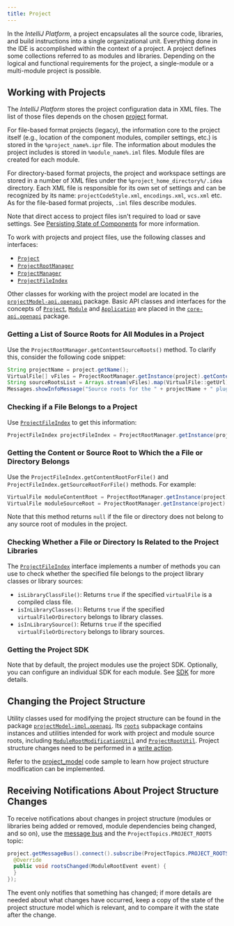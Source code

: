 ```yaml
---
title: Project
---
```

<!-- Copyright 2000-2020 JetBrains s.r.o. and other contributors. Use of this source code is governed by the Apache 2.0 license that can be found in the LICENSE file. -->

In the *IntelliJ Platform*, a project encapsulates all the source code, libraries, and build instructions into a single organizational unit.
Everything done in the IDE is accomplished within the context of a project.
A project defines some collections referred to as modules and libraries.
Depending on the logical and functional requirements for the project, a single-module or a multi-module project is possible.

## Working with Projects

The *IntelliJ Platform* stores the project configuration data in XML files.
The list of those files depends on the chosen [project](https://www.jetbrains.com/help/idea/about-projects.html) format.

For file-based format projects (legacy), the information core to the project itself (e.g., location of the component modules, compiler settings, etc.) is stored in the `%project_name%.ipr` file.
The information about modules the project includes is stored in `%module_name%.iml` files.
Module files are created for each module.

For directory-based format projects, the project and workspace settings are stored in a number of XML files under the `%project_home_directory%/.idea` directory.
Each XML file is responsible for its own set of settings and can be recognized by its name: `projectCodeStyle.xml`, `encodings.xml`, `vcs.xml` etc.
As for the file-based format projects, `.iml` files describe modules.

Note that direct access to project files isn't required to load or save settings.
See [Persisting State of Components](../../basics/persisting_state_of_components.md) for more information.

To work with projects and project files, use the following classes and interfaces:
* [`Project`](upsource:///platform/core-api/src/com/intellij/openapi/project/Project.java)
* [`ProjectRootManager`](upsource:///platform/projectModel-api/src/com/intellij/openapi/roots/ProjectRootManager.java)
* [`ProjectManager`](upsource:///platform/projectModel-api/src/com/intellij/openapi/project/ProjectManager.java)
* [`ProjectFileIndex`](upsource:///platform/projectModel-api/src/com/intellij/openapi/roots/ProjectFileIndex.java)

Other classes for working with the project model are located in the [`projectModel-api.openapi`](upsource:///platform/projectModel-api/src/com/intellij/openapi) package.
Basic API classes and interfaces for the concepts of [`Project`](upsource:///platform/core-api/src/com/intellij/openapi/project/Project.java), [`Module`](upsource:///platform/core-api/src/com/intellij/openapi/module/Module.java) and [`Application`](upsource:///platform/core-api/src/com/intellij/openapi/application/Application.java)  are placed in the [`core-api.openapi`](upsource:///platform/core-api/src/com/intellij/openapi) package.

### Getting a List of Source Roots for All Modules in a Project
Use the `ProjectRootManager.getContentSourceRoots()` method.
To clarify this, consider the following code snippet:

```java
String projectName = project.getName();
VirtualFile[] vFiles = ProjectRootManager.getInstance(project).getContentSourceRoots();
String sourceRootsList = Arrays.stream(vFiles).map(VirtualFile::getUrl).collect(Collectors.joining("\n"));
Messages.showInfoMessage("Source roots for the " + projectName + " plugin:\n" + sourceRootsList, "Project Properties");
```

### Checking if a File Belongs to a Project
Use [`ProjectFileIndex`](upsource:///platform/projectModel-api/src/com/intellij/openapi/roots/ProjectFileIndex.java) to get this information:

```java
ProjectFileIndex projectFileIndex = ProjectRootManager.getInstance(project).getFileIndex();
```

### Getting the Content or Source Root to Which the a File or Directory Belongs
Use the `ProjectFileIndex.getContentRootForFile()` and `ProjectFileIndex.getSourceRootForFile()` methods.
For example:

```java
VirtualFile moduleContentRoot = ProjectRootManager.getInstance(project).getFileIndex().getContentRootForFile(virtualFileOrDirectory);
VirtualFile moduleSourceRoot = ProjectRootManager.getInstance(project).getFileIndex().getSourceRootForFile(virtualFileOrDirectory);
```

Note that this method returns `null` if the file or directory does not belong to any source root of modules in the project.

### Checking Whether a File or Directory Is Related to the Project Libraries
The [`ProjectFileIndex`](upsource:///platform/projectModel-api/src/com/intellij/openapi/roots/ProjectFileIndex.java) interface implements a number of methods you can use to check whether the specified file belongs to the project library classes or library sources:
* `isLibraryClassFile()`: Returns `true` if the specified `virtualFile` is a compiled class file.
* `isInLibraryClasses()`: Returns `true` if the specified `virtualFileOrDirectory` belongs to library classes.
* `isInLibrarySource()`: Returns `true` if the specified `virtualFileOrDirectory` belongs to library sources.

### Getting the Project SDK
Note that by default, the project modules use the project SDK.
Optionally, you can configure an individual SDK for each module.
See [SDK](sdk.md) for more details.

## Changing the Project Structure
Utility classes used for modifying the project structure can be found in the package [`projectModel-impl.openapi`](upsource:///platform/projectModel-impl/src/com/intellij/openapi).
Its [`roots`](upsource:///platform/projectModel-impl/src/com/intellij/openapi/roots/) subpackage contains instances and utilities intended for work with project and module source roots, including [`ModuleRootModificationUtil`](upsource:///platform/projectModel-api/src/com/intellij/openapi/roots/ModuleRootModificationUtil.java) and [`ProjectRootUtil`](upsource:///platform/projectModel-impl/src/com/intellij/openapi/projectRoots/impl/ProjectRootUtil.java).
Project structure changes need to be performed in a [write action](/basics/architectural_overview/general_threading_rules.md#readwrite-lock).

Refer to the [project_model](https://github.com/JetBrains/intellij-sdk-code-samples/blob/master/project_model/src/main/java/org/intellij/sdk/project/model/ModificationAction.java) code sample to learn how project structure modification can be implemented.

## Receiving Notifications About Project Structure Changes
To receive notifications about changes in project structure (modules or libraries being added or removed, module dependencies being changed, and so on), use the [message bus](/reference_guide/messaging_infrastructure.md) and the `ProjectTopics.PROJECT_ROOTS` topic:

```java
project.getMessageBus().connect().subscribe(ProjectTopics.PROJECT_ROOTS, new ModuleRootListener() {
  @Override
  public void rootsChanged(ModuleRootEvent event) {
  }
});
```

The event only notifies that something has changed; if more details are needed about what changes have occurred, keep a copy of the state of the project structure model which is relevant, and to compare it with the state after the change.
